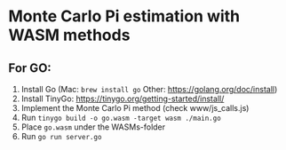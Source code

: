 # Monte Carlo Pi estimation with WASM methods

## For GO:

1. Install Go (Mac: `brew install go` Other: https://golang.org/doc/install)
2. Install TinyGo: https://tinygo.org/getting-started/install/
3. Implement the Monte Carlo Pi method (check www/js_calls.js)
4. Run `tinygo build -o go.wasm -target wasm ./main.go`
5. Place `go.wasm` under the WASMs-folder
6. Run `go run server.go`
